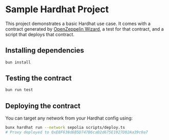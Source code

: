 # Sample Hardhat Project

This project demonstrates a basic Hardhat use case. It comes with a contract generated by [OpenZeppelin Wizard](https://wizard.openzeppelin.com/), a test for that contract, and a script that deploys that contract.

## Installing dependencies

```bash
bun install
```

## Testing the contract

```bash
bun run test
```

## Deploying the contract

You can target any network from your Hardhat config using:

```bash
bunx hardhat run --network sepolia scripts/deploy.ts
# Proxy deployed to 0xE8F638d6B5D747B6caD2d675E1927D02Aa39c0a7
```
